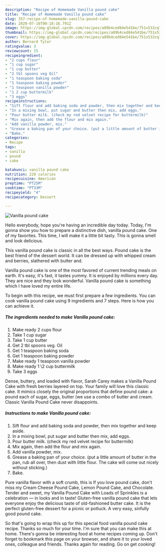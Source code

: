 ```yaml
---
description: "Recipe of Homemade Vanilla pound cake"
title: "Recipe of Homemade Vanilla pound cake"
slug: 357-recipe-of-homemade-vanilla-pound-cake
date: 2020-07-16T00:18:16.791Z
image: https://img-global.cpcdn.com/recipes/a89b4ced84e541be/751x532cq70/vanilla-pound-cake-recipe-main-photo.jpg
thumbnail: https://img-global.cpcdn.com/recipes/a89b4ced84e541be/751x532cq70/vanilla-pound-cake-recipe-main-photo.jpg
cover: https://img-global.cpcdn.com/recipes/a89b4ced84e541be/751x532cq70/vanilla-pound-cake-recipe-main-photo.jpg
author: Bernard Tyler
ratingvalue: 3
reviewcount: 15
recipeingredient:
- "2 cups flour"
- "1 cup sugar"
- "1 cup butter"
- "2 tbl spoons veg Oil"
- "1 teaspoon baking soda"
- "1 teaspoon baking powder"
- "1 teaspoon vanilla powder"
- "1 2 cup buttermilk"
- "3 eggs"
recipeinstructions:
- "Sift flour and add baking soda and powder, then mix together and keep aside."
- "In a mixing bowl, put sugar and butter then mix, add eggs."
- "Pour butter milk. (check my red velvet recipe for buttermilk)"
- "Mix again, then add the flour and mix again."
- "Add vanilla powder, mix."
- "Grease a baking pan of your choice. (put a little amount of butter in the pan, rub all over, then dust with little flour. The cake will come out nicely without sticking.)"
- "Bake."
categories:
- Recipe
tags:
- vanilla
- pound
- cake

katakunci: vanilla pound cake 
nutrition: 229 calories
recipecuisine: American
preptime: "PT25M"
cooktime: "PT33M"
recipeyield: "4"
recipecategory: Dessert

---
```



![Vanilla pound cake](https://img-global.cpcdn.com/recipes/a89b4ced84e541be/751x532cq70/vanilla-pound-cake-recipe-main-photo.jpg)

Hello everybody, hope you're having an incredible day today. Today, I'm gonna show you how to prepare a distinctive dish, vanilla pound cake. One of my favorites. This time, I will make it a little bit tasty. This is gonna smell and look delicious.

This vanilla pound cake is classic in all the best ways. Pound cake is the best friend of the dessert world. It can be dressed up with whipped cream and berries, slathered with butter and.

Vanilla pound cake is one of the most favored of current trending meals on earth. It's easy, it's fast, it tastes yummy. It is enjoyed by millions every day. They are nice and they look wonderful. Vanilla pound cake is something which I have loved my entire life.


To begin with this recipe, we must first prepare a few ingredients. You can cook vanilla pound cake using 9 ingredients and 7 steps. Here is how you can achieve it.

<!--inarticleads1-->

##### The ingredients needed to make Vanilla pound cake:

1. Make ready 2 cups flour
1. Take 1 cup sugar
1. Take 1 cup butter
1. Get 2 tbl spoons veg. Oil
1. Get 1 teaspoon baking soda
1. Get 1 teaspoon baking powder
1. Make ready 1 teaspoon vanilla powder
1. Make ready 1 \2 cup buttermilk
1. Take 3 eggs


Dense, buttery, and loaded with flavor, Sarah Carey makes a Vanilla Pound Cake with fresh berries layered on top. Your family will love this classic cake. It mimics closely the original proportions that define pound cake: a pound each of sugar, eggs, butter (we use a combo of butter and cream. Classic Vanilla Pound Cake never disappoints. 

<!--inarticleads2-->

##### Instructions to make Vanilla pound cake:

1. Sift flour and add baking soda and powder, then mix together and keep aside.
1. In a mixing bowl, put sugar and butter then mix, add eggs.
1. Pour butter milk. (check my red velvet recipe for buttermilk)
1. Mix again, then add the flour and mix again.
1. Add vanilla powder, mix.
1. Grease a baking pan of your choice. (put a little amount of butter in the pan, rub all over, then dust with little flour. The cake will come out nicely without sticking.)
1. Bake.


Pure vanilla flavor with a soft crumb, this is If you love pound cake, don&#39;t miss my Cream Cheese Pound Cake, Lemon Pound Cake, and Chocolate. Tender and sweet, my Vanilla Pound Cake with Loads of Sprinkles is a celebration — in looks and in taste! Gluten-free vanilla pound cake that lets everyone enjoy the delicious taste of old-fashioned butter cake. It is the perfect gluten-free dessert for a picnic or potluck. A very easy, sinfully good pound cake. 

So that's going to wrap this up for this special food vanilla pound cake recipe. Thanks so much for your time. I'm sure that you can make this at home. There's gonna be interesting food at home recipes coming up. Don't forget to bookmark this page on your browser, and share it to your loved ones, colleague and friends. Thanks again for reading. Go on get cooking!
